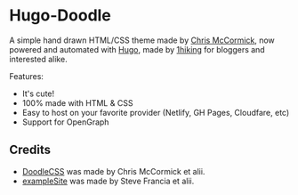 # Hugo-Doodle

A simple hand drawn HTML/CSS theme made by [Chris McCormick](https://chr15m.github.io/DoodleCSS/), now powered and automated with [Hugo](https://gohugo.io), made by [1hiking](https://github.com/1hiking) for bloggers and interested alike.

Features:

- It's cute!
- 100% made with HTML & CSS
- Easy to host on your favorite provider (Netlify, GH Pages, Cloudfare, etc)
- Support for OpenGraph

## Credits

- [DoodleCSS](https://github.com/chr15m/DoodleCSS) was made by Chris McCormick et alii.
- [exampleSite](https://github.com/gohugoio/hugoBasicExample) was made by Steve Francia et alii.
